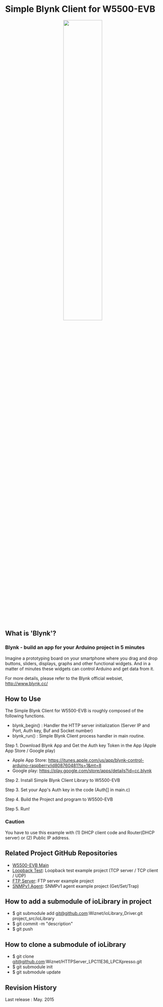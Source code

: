 # Simple Blynk Client for W5500-EVB

<!-- W5500 EVB pic -->
<p align="center">
  <img width="50%" src="http://wizwiki.net/wiki/lib/exe/fetch.php?media=products:w5500:w5500_evb:w5500-evb_side.png" />
</p>

## What is 'Blynk'?
### Blynk - build an app for your Arduino project in 5 minutes
Imagine a prototyping board on your smartphone where you drag and drop buttons, sliders, displays, graphs and other functional widgets. And in a matter of minutes these widgets can control Arduino and get data from it.

For more details, please refer to the Blynk official websiet, http://www.blynk.cc/

## How to Use
The Simple Blynk Client for W5500-EVB is roughly composed of the following functions.
- blynk_begin() : Handler the HTTP server initialization (Server IP and Port, Auth key, Buf and Socket number)
- blynk_run() : Simple Blynk Client process handler in main routine.

Step 1. Download Blynk App and Get the Auth key Token in the App (Apple App Store / Google play)
 - Apple App Store: https://itunes.apple.com/us/app/blynk-control-arduino-raspberry/id808760481?ls=1&mt=8
 - Google play: https://play.google.com/store/apps/details?id=cc.blynk

Step 2. Install Simple Blynk Client Library to W5500-EVB

Step 3. Set your App's Auth key in the code (Auth[] in main.c)

Step 4. Build the Project and program to W5500-EVB

Step 5. Run!

### Caution
You have to use this example with (1) DHCP client code and Router(DHCP server) or (2) Public IP address.


## Related Project GitHub Repositories
- [W5500-EVB Main](https://github.com/Wiznet/W5500_EVB)
- [Loopback Test](https://github.com/Wiznet/Loopback_LPC11E36_LPCXpresso): Loopback test example project (TCP server / TCP client / UDP)
- [FTP Server](https://github.com/Wiznet/FTP_LPC11E36_LPCXpresso): FTP server example project
- [SNMPv1 Agent](https://github.com/Wiznet/SNMP_LPC11E36_LPCXpresso): SNMPv1 agent example project (Get/Set/Trap)

## How to add a submodule of ioLibrary in project
- $ git submodule add git@github.com:Wiznet/ioLibrary_Driver.git project_src/ioLibrary
- $ git commit -m "description"
- $ git push

## How to clone a submodule of ioLibrary
- $ git clone git@github.com:Wiznet/HTTPServer_LPC11E36_LPCXpresso.git
- $ git submodule init
- $ git submodule update

## Revision History
Last release : May. 2015


